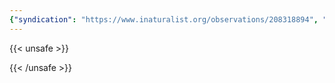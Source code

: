 ```yaml
---
{"syndication": "https://www.inaturalist.org/observations/208318894", "date": "2024-04-20T14:15:30-04:00", "taxon": {"name": "Erythronium americanum", "common_name": "yellow trout lily"}, "quality_grade": "research", "identifications_most_agree": true, "species_guess": "yellow trout lily", "identifications_most_disagree": false, "captive": false, "project_ids": [4034], "community_taxon_id": 48240, "geojson": {"type": "Point", "coordinates": [-73.8092269897, 42.6351776123]}, "owners_identification_from_vision": true, "identifications_count": 1, "obscured": false, "num_identification_agreements": 1, "num_identification_disagreements": 0, "place_guess": "Albany", "photos": [{"id": 368568393, "license_code": "cc-by-nc", "original_dimensions": {"width": 2048, "height": 1152}, "url": "https://inaturalist-open-data.s3.amazonaws.com/photos/368568393/square.jpeg", "attribution": "(c) Brandon Rozek, some rights reserved (CC BY-NC)", "flags": [], "moderator_actions": [], "hidden": false}]}
---
```

{{< unsafe >}}

{{< /unsafe >}}
